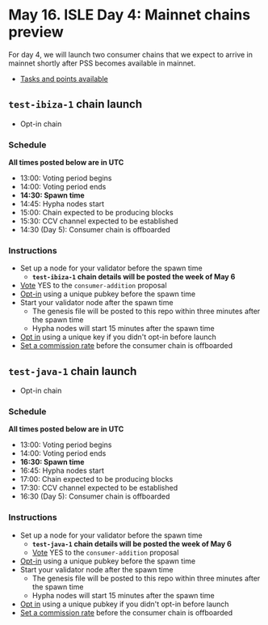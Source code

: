 # May 16. ISLE Day 4: Mainnet chains preview

For day 4, we will launch two consumer chains that we expect to arrive in mainnet shortly after PSS becomes available in mainnet.

* [Tasks and points available](./tasks.md#day-4)

## `test-ibiza-1` chain launch 

* Opt-in chain

### Schedule

**All times posted below are in UTC**

* 13:00: Voting period begins
* 14:00: Voting period ends
* **14:30: Spawn time**
* 14:45: Hypha nodes start
* 15:00: Chain expected to be producing blocks
* 15:30: CCV channel expected to be established
* 14:30 (Day 5): Consumer chain is offboarded

### Instructions

* Set up a node for your validator before the spawn time
  * **`test-ibiza-1` chain details will be posted the week of May 6**
* [Vote](./instructions.md#vote-on-a-proposal) YES to the `consumer-addition` proposal
* [Opt-in](./instructions.md#opt-in-to-a-consumer-chain) using a unique pubkey before the spawn time
* Start your validator node after the spawn time
  * The genesis file will be posted to this repo within three minutes after the spawn time
  * Hypha nodes will start 15 minutes after the spawn time
* [Opt in](./instructions.md#opt-in-to-a-consumer-chain) using a unique key if you didn't opt-in before launch
* [Set a commission rate](./instructions.md#set-a-commission-rate-in-a-consumer-chain) before the consumer chain is offboarded


## `test-java-1` chain launch

* Opt-in chain

### Schedule

**All times posted below are in UTC**

* 13:00: Voting period begins
* 14:00: Voting period ends
* **16:30: Spawn time**
* 16:45: Hypha nodes start
* 17:00: Chain expected to be producing blocks
* 17:30: CCV channel expected to be established
* 16:30 (Day 5): Consumer chain is offboarded

### Instructions

* Set up a node for your validator before the spawn time
  * **`test-java-1` chain details will be posted the week of May 6**
  * [Vote](./instructions.md#vote-on-a-proposal) YES to the `consumer-addition` proposal
* [Opt-in](./instructions.md#opt-in-to-a-consumer-chain) using a unique pubkey before the spawn time
* Start your validator node after the spawn time
  * The genesis file will be posted to this repo within three minutes after the spawn time
  * Hypha nodes will start 15 minutes after the spawn time
* [Opt in](./instructions.md#opt-in-to-a-consumer-chain) using a unique pubkey if you didn't opt-in before launch
* [Set a commission rate](./instructions.md#set-a-commission-rate-in-a-consumer-chain) before the consumer chain is offboarded
